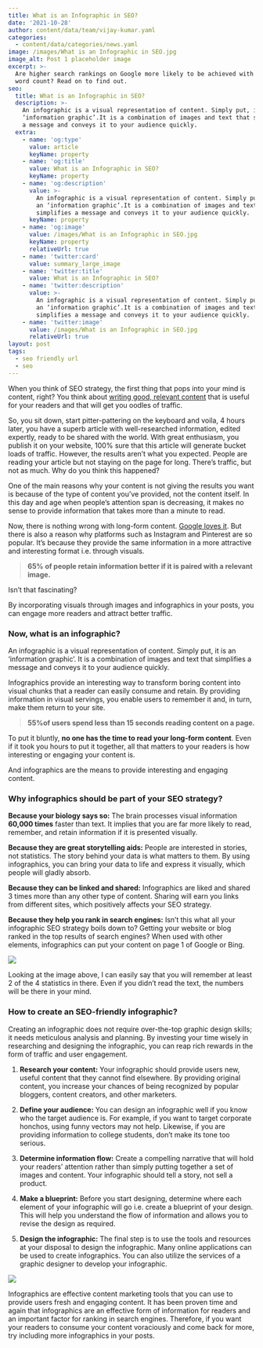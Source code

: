 ```yaml
---
title: What is an Infographic in SEO?
date: '2021-10-28'
author: content/data/team/vijay-kumar.yaml
categories:
  - content/data/categories/news.yaml
image: /images/What is an Infographic in SEO.jpg
image_alt: Post 1 placeholder image
excerpt: >-
  Are higher search rankings on Google more likely to be achieved with a larger
  word count? Read on to find out.
seo:
  title: What is an Infographic in SEO?
  description: >-
    An infographic is a visual representation of content. Simply put, it is an
    ‘information graphic’.It is a combination of images and text that simplifies
    a message and conveys it to your audience quickly.
  extra:
    - name: 'og:type'
      value: article
      keyName: property
    - name: 'og:title'
      value: What is an Infographic in SEO?
      keyName: property
    - name: 'og:description'
      value: >-
        An infographic is a visual representation of content. Simply put, it is
        an ‘information graphic’.It is a combination of images and text that
        simplifies a message and conveys it to your audience quickly.
      keyName: property
    - name: 'og:image'
      value: /images/What is an Infographic in SEO.jpg
      keyName: property
      relativeUrl: true
    - name: 'twitter:card'
      value: summary_large_image
    - name: 'twitter:title'
      value: What is an Infographic in SEO?
    - name: 'twitter:description'
      value: >-
        An infographic is a visual representation of content. Simply put, it is
        an ‘information graphic’.It is a combination of images and text that
        simplifies a message and conveys it to your audience quickly.
    - name: 'twitter:image'
      value: /images/What is an Infographic in SEO.jpg
      relativeUrl: true
layout: post
tags:
  - seo friendly url
  - seo
---
```

When you think of SEO strategy, the first thing that pops into your mind is content, right? You think about [writing good, relevant content](https://digivijay.in/how-to-improve-page-content-for-seo-rankings/) that is useful for your readers and that will get you oodles of traffic.

So, you sit down, start pitter-pattering on the keyboard and voila, 4 hours later, you have a superb article with well-researched information, edited expertly, ready to be shared with the world. With great enthusiasm, you publish it on your website, 100% sure that this article will generate bucket loads of traffic. However, the results aren’t what you expected. People are reading your article but not staying on the page for long. There’s traffic, but not as much. Why do you think this happened?

One of the main reasons why your content is not giving the results you want is because of the type of content you’ve provided, not the content itself. In this day and age when people’s attention span is decreasing, it makes no sense to provide information that takes more than a minute to read.

Now, there is nothing wrong with long-form content. [Google loves it](https://neilpatel.com/blog/why-you-need-to-create-evergreen-long-form-content-and-how-to-produce-it/). But there is also a reason why platforms such as Instagram and Pinterest are so popular. It’s because they provide the same information in a more attractive and interesting format i.e. through visuals.

> **65% of people retain information better if it is paired with a relevant image.**

Isn’t that fascinating?

By incorporating visuals through images and infographics in your posts, you can engage more readers and attract better traffic.

### Now, what is an infographic?

An infographic is a visual representation of content. Simply put, it is an ‘information graphic’. It is a combination of images and text that simplifies a message and conveys it to your audience quickly.

Infographics provide an interesting way to transform boring content into visual chunks that a reader can easily consume and retain. By providing information in visual servings, you enable users to remember it and, in turn, make them return to your site.

> **55%of users spend less than 15 seconds reading content on a page.**

To put it bluntly, **no one has the time to read your long-form content**. Even if it took you hours to put it together, all that matters to your readers is how interesting or engaging your content is.

And infographics are the means to provide interesting and engaging content.

### Why infographics should be part of your SEO strategy?

**Because your biology says so:** The brain processes visual information **60,000 times** faster than text. It implies that you are far more likely to read, remember, and retain information if it is presented visually.

**Because they are great storytelling aids:** People are interested in stories, not statistics. The story behind your data is what matters to them. By using infographics, you can bring your data to life and express it visually, which people will gladly absorb.

**Because they can be linked and shared:** Infographics are liked and shared 3 times more than any other type of content. Sharing will earn you links from different sites, which positively affects your SEO strategy.

**Because they help you rank in search engines:** Isn’t this what all your infographic SEO strategy boils down to? Getting your website or blog ranked in the top results of search engines? When used with other elements, infographics can put your content on page 1 of Google or Bing.

![](/images/why%20infographic%20matter.png)

Looking at the image above, I can easily say that you will remember at least 2 of the 4 statistics in there. Even if you didn’t read the text, the numbers will be there in your mind.

### How to create an SEO-friendly infographic?

Creating an infographic does not require over-the-top graphic design skills; it needs meticulous analysis and planning. By investing your time wisely in researching and designing the infographic, you can reap rich rewards in the form of traffic and user engagement.

1.  **Research your content:** Your infographic should provide users new, useful content that they cannot find elsewhere. By providing original content, you increase your chances of being recognized by popular bloggers, content creators, and other marketers.


2.  **Define your audience:** You can design an infographic well if you know who the target audience is. For example, if you want to target corporate honchos, using funny vectors may not help. Likewise, if you are providing information to college students, don’t make its tone too serious.


3.  **Determine information flow:** Create a compelling narrative that will hold your readers’ attention rather than simply putting together a set of images and content. Your infographic should tell a story, not sell a product.


4.  **Make a blueprint:** Before you start designing, determine where each element of your infographic will go i.e. create a blueprint of your design. This will help you understand the flow of information and allows you to revise the design as required.


5.  **Design the infographic:** The final step is to use the tools and resources at your disposal to design the infographic. Many online applications can be used to create infographics. You can also utilize the services of a graphic designer to develop your infographic.

![](/images/seo-infographic-creation.png)

Infographics are effective content marketing tools that you can use to provide users fresh and engaging content. It has been proven time and again that infographics are an effective form of information for readers and an important factor for ranking in search engines. Therefore, if you want your readers to consume your content voraciously and come back for more, try including more infographics in your posts.
